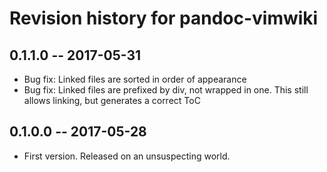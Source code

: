 # Revision history for pandoc-vimwiki

## 0.1.1.0  -- 2017-05-31

* Bug fix: Linked files are sorted in order of appearance
* Bug fix: Linked files are prefixed by div, not wrapped in one. This still
  allows linking, but generates a correct ToC

## 0.1.0.0  -- 2017-05-28

* First version. Released on an unsuspecting world.
